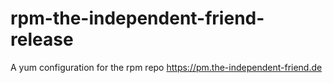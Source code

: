 # rpm-the-independent-friend-release
A yum configuration for the rpm repo https://pm.the-independent-friend.de
